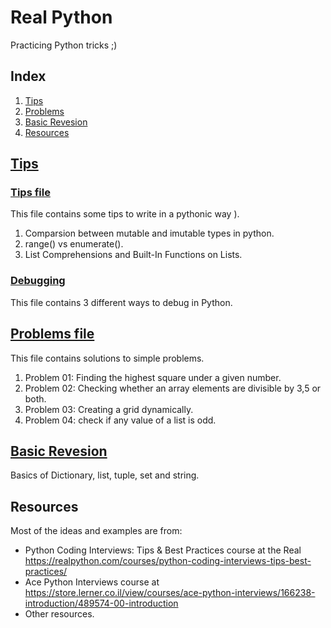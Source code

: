# Real Python
Practicing Python tricks ;)
## Index
1. [Tips](#tips_file)
2. [Problems](#problems-file)
3. [Basic Revesion](#basic-revesion)
4. [Resources](#resources)

## [Tips](https://github.com/Nemat-Allah-Aloush/Real-Python/tree/master/Tips)
### [Tips file](https://github.com/Nemat-Allah-Aloush/Real-Python/blob/master/Tips.ipynb)
This file contains some tips to write in a pythonic way ).
1. Comparsion between mutable and imutable types in python.
2. range() vs enumerate().
3. List Comprehensions and Built-In Functions on Lists.

### [Debugging](https://github.com/Nemat-Allah-Aloush/Real-Python/blob/master/Tips/Debugging.ipynb)
This file contains 3 different ways to debug in Python.

## [Problems file](https://github.com/Nemat-Allah-Aloush/Real-Python/blob/master/Problems.ipynb)
This file contains solutions to simple problems.
1. Problem 01: Finding the highest square under a given number.
2. Problem 02: Checking whether an array elements are divisible by 3,5 or both.
3. Problem 03: Creating a grid dynamically.
4. Problem 04: check if any value of a list is odd.

## [Basic Revesion](https://github.com/Nemat-Allah-Aloush/Real-Python/blob/master/Basic_Revesion.ipynb)
Basics of Dictionary, list, tuple, set and string.

## Resources
Most of the ideas and examples are from: 
- Python Coding Interviews: Tips & Best Practices course at the Real https://realpython.com/courses/python-coding-interviews-tips-best-practices/
- Ace Python Interviews course at https://store.lerner.co.il/view/courses/ace-python-interviews/166238-introduction/489574-00-introduction
- Other resources.
